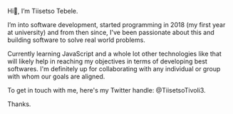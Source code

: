 Hi👋, I’m Tiisetso Tebele.

I’m into software development, started programming in 2018 (my first year at university) and from then since, I've been passionate about this and building software to solve real world problems.

Currently learning JavaScript and a whole lot other technologies like that will likely help in reaching my objectives in terms of developing best softwares.
I'm definitely up for collaborating with any individual or group with whom our goals are aligned.

To get in touch with me, here's my Twitter handle: @TiisetsoTivoli3.

Thanks.
